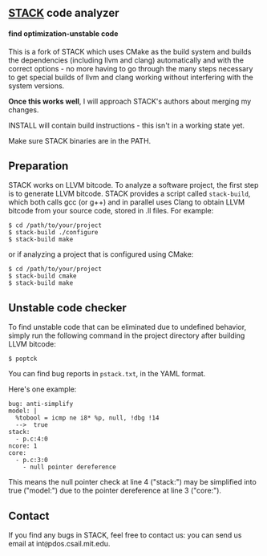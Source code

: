 [STACK](http://css.csail.mit.edu/stack/) code analyzer
----
#### find optimization-unstable code

This is a fork of STACK which uses CMake as the build system and
builds the dependencies (including llvm and clang) automatically
and with the correct options - no more having to go through the
many steps necessary to get special builds of llvm and clang
working without interfering with the system versions.

__Once this works well__, I will approach STACK's authors about merging
my changes.

INSTALL will contain build instructions - this isn't in a working
state yet.

Make sure STACK binaries are in the PATH.


Preparation
-----------

STACK works on LLVM bitcode.  To analyze a software project, the
first step is to generate LLVM bitcode.  STACK provides a script
called `stack-build`, which both calls gcc (or g++) and in parallel
uses Clang to obtain LLVM bitcode from your source code, stored in
.ll files.  For example:

	$ cd /path/to/your/project
	$ stack-build ./configure
	$ stack-build make

or if analyzing a project that is configured using CMake:

	$ cd /path/to/your/project
	$ stack-build cmake
	$ stack-build make


Unstable code checker
---------------------

To find unstable code that can be eliminated due to undefined behavior,
simply run the following command in the project directory after building
LLVM bitcode:

	$ poptck

You can find bug reports in `pstack.txt`, in the YAML format.

Here's one example:

	bug: anti-simplify
	model: |
	  %tobool = icmp ne i8* %p, null, !dbg !14
	  -->  true
	stack: 
	  - p.c:4:0
	ncore: 1
	core: 
	  - p.c:3:0
	    - null pointer dereference

This means the null pointer check at line 4 ("stack:") may be simplified
into true ("model:") due to the pointer dereference at line 3 ("core:").


Contact
-------

If you find any bugs in STACK, feel free to contact us: you can send
us email at int`@`pdos.csail.mit.edu.
